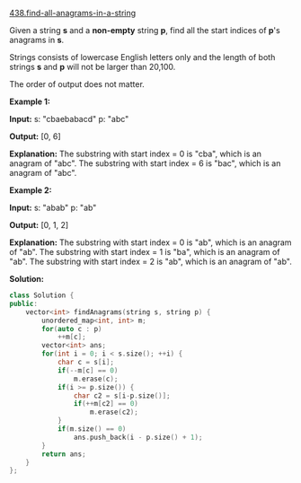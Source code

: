 [438.find-all-anagrams-in-a-string](https://leetcode.com/problems/find-all-anagrams-in-a-string/)  

Given a string **s** and a **non-empty** string **p**, find all the start indices of **p**'s anagrams in **s**.

Strings consists of lowercase English letters only and the length of both strings **s** and **p** will not be larger than 20,100.

The order of output does not matter.

**Example 1:**

**Input:**
s: "cbaebabacd" p: "abc"

**Output:**
\[0, 6\]

**Explanation:**
The substring with start index = 0 is "cba", which is an anagram of "abc".
The substring with start index = 6 is "bac", which is an anagram of "abc".

**Example 2:**

**Input:**
s: "abab" p: "ab"

**Output:**
\[0, 1, 2\]

**Explanation:**
The substring with start index = 0 is "ab", which is an anagram of "ab".
The substring with start index = 1 is "ba", which is an anagram of "ab".
The substring with start index = 2 is "ab", which is an anagram of "ab".  



**Solution:**  

```cpp
class Solution {
public:
    vector<int> findAnagrams(string s, string p) {
        unordered_map<int, int> m;
        for(auto c : p)
            ++m[c];
        vector<int> ans;
        for(int i = 0; i < s.size(); ++i) {
            char c = s[i];
            if(--m[c] == 0)
                m.erase(c);
            if(i >= p.size()) {
                char c2 = s[i-p.size()];
                if(++m[c2] == 0)
                    m.erase(c2);
            }
            if(m.size() == 0)
                ans.push_back(i - p.size() + 1);
        }
        return ans;
    }
};
```
      